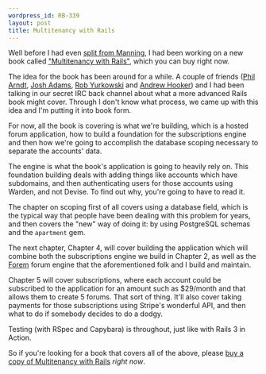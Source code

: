 ```yaml
--- 
wordpress_id: RB-339
layout: post
title: Multitenancy with Rails
---
```


Well before I had even [split from
Manning](http://ryanbigg.com/2012/11/no-more-writing-for-manning/), I had been
working on a new book called ["Multitenancy with
Rails"](https://leanpub.com/multi-tenancy-rails), which you can buy right now.

The idea for the book has been around for a while. A couple of friends ([Phil
Arndt](https://github.com/parndt), [Josh Adams](https://github.com/knewter),
[Rob Yurkowski](https://github.com/robyurkowski) and [Andrew
Hooker](https://github.com/GeekOnCoffee)) and I had been talking in our secret
IRC back channel about what a more advanced Rails book might cover. Through I
don't know what process, we came up with this idea and I'm putting it into book
form.

For now, all the book is covering is what we're building, which is a hosted
forum application, how to build a foundation for the subscriptions
engine and then how we're going to accomplish the database scoping necessary to
separate the accounts' data. 

The engine is what the book's application is going to heavily rely on. This foundation
building deals with adding things like accounts which have subdomains, and then
authenticating users for those accounts using Warden, and not Devise. To find
out why, you're going to have to read it.

The chapter on scoping first of all covers using a database field, which is the typical way
that people have been dealing with this problem for years, and then covers the
"new" way of doing it: by using PostgreSQL schemas and the `apartment` gem.

The next chapter, Chapter 4, will cover building the application which will
combine both the subscriptions engine we build in Chapter 2, as well as the
[Forem](https://github.com/radar/forem) forum engine that the aforementioned
folk and I build and maintain.

Chapter 5 will cover subscriptions, where each account could be subscribed to
the application for an amount such as $29/month and that allows them to create 5
forums. That sort of thing. It'll also cover taking payments for those
subscriptions using Stripe's wonderful API, and then what to do if somebody
decides to do a dodgy.

Testing (with RSpec and Capybara) is throughout, just like with Rails 3 in
Action.

So if you're looking for a book that covers all of the above, please [buy a copy
of Multitenancy with Rails](https://leanpub.com/multi-tenancy-rails) *right
now*.
